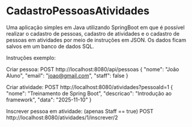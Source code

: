# CadastroPessoasAtividades
Uma aplicação simples em Java utilizando SpringBoot em que é possível realizar o cadastro de pessoas, cadastro de atividades e o cadastro de pessoas em atividades por meio de instruções em JSON. Os dados ficam salvos em um banco de dados SQL.

Instruções exemplo:

Criar pessoa:
POST http://localhost:8080/api/pessoas
{
  "nome": "João Aluno",
  "email": "joao@gmail.com",
  "staff": false
}

Criar atividade:
POST http://localhost:8080/atividades?pessoaId=1
{
  "nome": "Treinamento de Spring Boot",
  "descricao": "Introdução ao framework",
  "data": "2025-11-10"
}

Inscrever pessoa em atividade: (apenas Staff == true)
POST http://localhost:8080/atividades/1/inscrever/2
